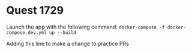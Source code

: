 # Quest 1729

Launch the app with the following command: `docker-compose -f docker-compose.dev.yml up --build`

Adding this line to make a change to practice PRs
